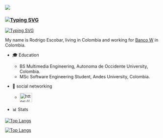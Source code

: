 ![](https://komarev.com/ghpvc/?username=brayanhenao&color=red&base=1574)
### [![Typing SVG](https://readme-typing-svg.demolab.com?font=Fira+Code&duration=1&pause=1000&repeat=false&random=false&width=435&lines=Hi+People+%F0%9F%91%8B+)](https://git.io/typing-svg) 
[![Typing SVG](https://readme-typing-svg.demolab.com?font=Fira+Code&pause=1000&repeat=true&random=false&width=435&lines=I'm+Frontend+Developer)](https://git.io/typing-svg)

My name is Rodrigo Escobar, living in Colombia and working for [Banco W](https://www.bancow.com.co/) in Colombia.

- 🎓 Education
  - BS Multimedia Engineering, Autonoma de Occidente University, Colombia.
  - MSc Software Engineering Student, Andes University, Colombia.

- 🔗 social networking

  - <a href="https://linkedin.com/in/https://www.linkedin.com/in/ocralo/" target="blank"><img align="center" src="https://raw.githubusercontent.com/rahuldkjain/github-profile-readme-generator/master/src/images/icons/Social/linked-in-alt.svg" alt="https://www.linkedin.com/in/dalejan/" height="30" width="40" /></a>

- 📊 Stats

[![Top Langs](https://github-readme-stats.vercel.app/api?username=ocralo&show_icons=true&locale=en&theme=vue-dark)](https://github.com/anuraghazra/github-readme-stats)

[![Top Langs](https://github-readme-stats.vercel.app/api/top-langs/?username=ocralo&layout=donut&theme=vue-dark&hide=swift,shaderlab,java,hlsl,c%23&langs_count=6)](https://github.com/anuraghazra/github-readme-stats)


<!--
**ocralo/ocralo** is a ✨ _special_ ✨ repository because its `README.md` (this file) appears on your GitHub profile.

Here are some ideas to get you started:

- 🔭 I’m currently working on ...
- 🌱 I’m currently learning ...
- 👯 I’m looking to collaborate on ...
- 🤔 I’m looking for help with ...
- 💬 Ask me about ...
- 📫 How to reach me: ...
- 😄 Pronouns: ...
- ⚡ Fun fact: ...
-->
